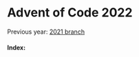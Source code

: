 # Advent of Code 2022

Previous year: [2021 branch](https://github.com/AlexSartori/AdventOfCode/tree/2021)

#### Index:

